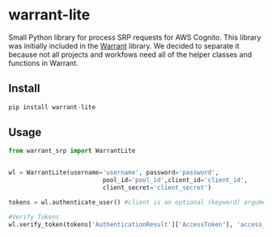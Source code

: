 # warrant-lite
Small Python library for process SRP requests for AWS Cognito. This library was initially included in the [Warrant](https://www.github.com/capless/warrant) library. We decided to separate it because not all projects and workfows need all of the helper classes and functions in Warrant.

## Install

```python
pip install warrant-lite
```

## Usage

```python
from warrant_srp import WarrantLite


wl = WarrantLite(username='username', password='password',
                          pool_id='pool_id',client_id='client_id', 
                          client_secret='client_secret')

tokens = wl.authenticate_user() #client is an optional (keyword) argument

#Verify Tokens
wl.verify_token(tokens['AuthenticationResult']['AccessToken'], 'access_token', 'access') #Access Token example


```